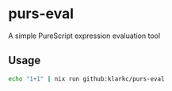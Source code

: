 # purs-eval
A simple PureScript expression evaluation tool

## Usage

```bash
echo "1+1" | nix run github:klarkc/purs-eval
```

